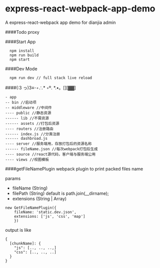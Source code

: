 # express-react-webpack-app-demo
A express-react-webpack app demo for dianjia admin

####Todo
proxy

####Start App
```
  npm install
  npm run build
  npm start
```


####Dev Mode
```
  npm run dev // full stack live reload
```


####(:3 っ)3≡･◦∴* ◦º. *.•。[][▓▓]
```
- app
-- bin //启动项
-- middleware //中间件
---- public //静态资源
------ lib //不需资源
------ assets //打包后资源
---- routers //注册路由
------ index.js //分类注册
------ dashbroad.js
---- server //服务端用，存放打包后的资源名称
------ fileName.json //每次webpack打包后生成
---- source //react源代码，客户端与服务端公用
---- views //视图模板
```


####getFileNamePlugin
webpack plugin
to print packed files name

params
- fileName (String)
- filePath (String) default is path.join(__dirname);
- extensions (String | Array)

```
new GetFileNamePlugin({
    fileName: 'static.dev.json',
    extensions: ['js', 'css', 'map']
    })
```

output is like
```
{
  [chunkName]: {
    "js": [.., .., ..,]
    "css": [.., .., ..]
  }
}
```
